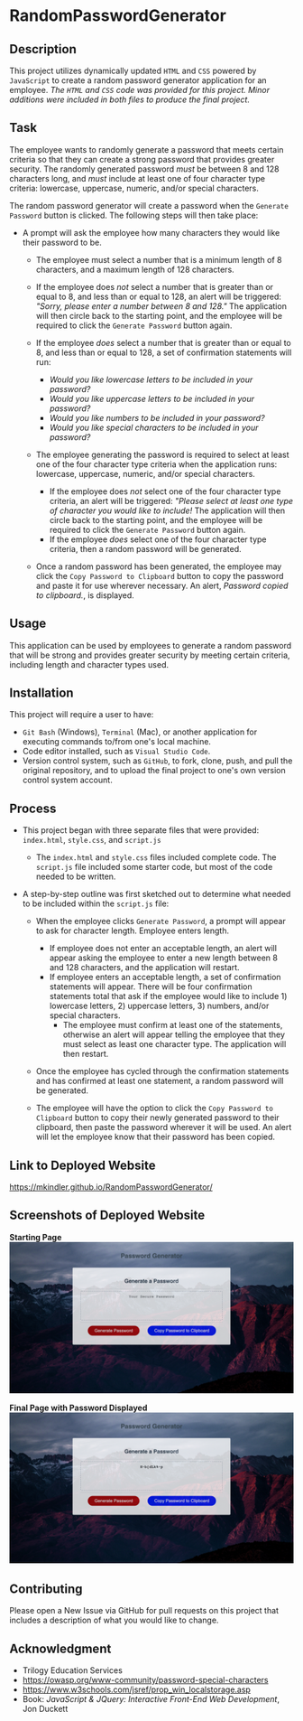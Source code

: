 # RandomPasswordGenerator

## Description

This project utilizes dynamically updated `HTML` and `CSS` powered by `JavaScript` to create a random password generator application for an employee.  <i>The `HTML` and `CSS` code was provided for this project.  Minor additions were included in both files to produce the final project.</i>

## Task

The employee wants to randomly generate a password that meets certain criteria so that they can create a strong password that provides greater security.  The randomly generated password <i>must</i> be between 8 and 128 characters long, and <i>must</i> include at least one of four character type criteria:  lowercase, uppercase, numeric, and/or special characters.

The random password generator will create a password when the `Generate Password` button is clicked.  The following steps will then take place:

* A prompt will ask the employee how many characters they would like their password to be.

    * The employee must select a number that is a minimum length of 8 characters, and a maximum length of 128 characters.
    * If the employee does <i>not</i> select a number that is greater than or equal to 8, and less than or equal to 128, an alert will be triggered:  <i>"Sorry, please enter a number between 8 and 128."</i>  The application will then circle back to the starting point, and the employee will be required to click the `Generate Password` button again.
    * If the employee <i>does</i> select a number that is greater than or equal to 8, and less than or equal to 128, a set of confirmation statements will run:

        * <i>Would you like lowercase letters to be included in your password?</i>
        * <i>Would you like uppercase letters to be included in your password?</i>
        * <i>Would you like numbers to be included in your password?</i>
        * <i>Would you like special characters to be included in your password?</i>

    * The employee generating the password is required to select at least one of the four character type criteria when the application runs:  lowercase, uppercase, numeric, and/or special characters.

        * If the employee does <i>not</i> select one of the four character type criteria, an alert will be triggered:  <i>"Please select at least one type of character you would like to include!</i>  The application will then circle back to the starting point, and the employee will be required to click the `Generate Password` button again.
        * If the employee <i>does</i> select one of the four character type criteria, then a random password will be generated.
    
    * Once a random password has been generated, the employee may click the `Copy Password to Clipboard` button to copy the password and paste it for use wherever necessary.  An alert, <i>Password copied to clipboard.</i>, is displayed.

## Usage

This application can be used by employees to generate a random password that will be strong and provides greater security by meeting certain criteria, including length and character types used.

## Installation

This project will require a user to have:
* `Git Bash` (Windows), `Terminal` (Mac), or another application for executing commands to/from one's local machine.
* Code editor installed, such as `Visual Studio Code`.
* Version control system, such as `GitHub`, to fork, clone, push, and pull the original repository, and to upload the final project to one's own version control system account.

## Process

* This project began with three separate files that were provided:  `index.html`, `style.css`, and `script.js`
    * The `index.html` and `style.css` files included complete code.  The `script.js` file included some starter code, but most of the code needed to be written.
* A step-by-step outline was first sketched out to determine what needed to be included within the `script.js` file:

    * When the employee clicks `Generate Password`, a prompt will appear to ask for character length.  Employee enters length.
        * If employee does not enter an acceptable length, an alert will appear asking the employee to enter a new length between 8 and 128 characters, and the application will restart.
        * If employee enters an acceptable length, a set of confirmation statements will appear.  There will be four confirmation statements total that ask if the employee would like to include 1) lowercase letters, 2) uppercase letters, 3) numbers, and/or special characters.
            * The employee must confirm at least one of the statements, otherwise an alert will appear telling the employee that they must select as least one character type.  The application will then restart.
    
    * Once the employee has cycled through the confirmation statements and has confirmed at least one statement, a random password will be generated.

    * The employee will have the option to click the `Copy Password to Clipboard` button to copy their newly generated password to their clipboard, then paste the password wherever it will be used.  An alert will let the employee know that their password has been copied.

## Link to Deployed Website

https://mkindler.github.io/RandomPasswordGenerator/

## Screenshots of Deployed Website

**Starting Page**
![Starting Page](Assets/starting-page.png)

**Final Page with Password Displayed**
![Final Page](Assets/final-page-with-password.png)

## Contributing

Please open a New Issue via GitHub for pull requests on this project that includes a description of what you would like to change.

## Acknowledgment

* Trilogy Education Services
* https://owasp.org/www-community/password-special-characters
* https://www.w3schools.com/jsref/prop_win_localstorage.asp
* Book:  <i>JavaScript & JQuery:  Interactive Front-End Web Development</i>, Jon Duckett